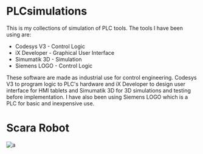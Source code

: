 # PLCsimulations

This is my collections of simulation of PLC tools. The tools I have been using are:

* Codesys V3 - Control Logic
* iX Developer - Graphical User Interface
* Simumatik 3D - Simulation
* Siemens LOGO - Control Logic

These software are made as industrial use for control engineering. Codesys V3 to program logic to PLC's hardware and iX Developer to design user interface for HMI tablets and Simumatik 3D for 3D simulations and testing before implementation. I have also been using Siemens LOGO which is a PLC for basic and inexpensive use.

# Scara Robot
![a](https://raw.githubusercontent.com/DanielMartensson/PLCsimulations/master/Pictures/Scara%20Robot%20GIF.gif)
